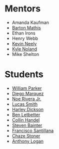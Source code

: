 # Mentors
- Amanda Kaufman
- [Barton Mathis](https://github.com/rbmathis)
- Ethan Irons
- Henry Webb
- [Kevin Neely](https://github.com/kneely/)
- [Kyle Noland](https://github.com/kylednoland)
- Mike Shelton


# Students
- [William Parker](https://github.com/parkerws)
- [Diego Marquez](https://github.com/diegomarquez-real)
- [Noe Rivera Jr.](https://github.com/NoeRiveraJr)
- [Lucas Smith](https://github.com/lucaslsmith)
- [Harley Dickson](https://github.com/thenowherenlboy)
- [Ben Letbetter](https://github.com/blletbetter)
- [Collin Handel](https://github.com/collinhandel)
- [Steven Bainter](https://github.com/bainter92x)
- [Francisco Santillana](https://github.com/FranciscoSantillana)
- [Chaze Stoner](https://github.com/chaze-stoner)
- [Anthony Logan](https://github.com/marine0408)
